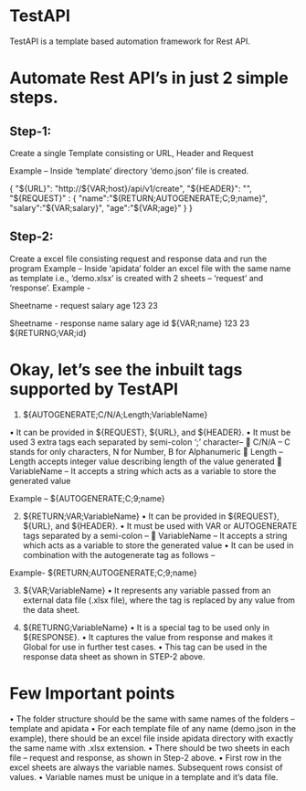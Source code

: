 # TestAPI
TestAPI is a template based automation framework for Rest API.

# Automate Rest API’s in just 2 simple steps.

Step-1:
--------------------------------------------

Create a single Template consisting or URL, Header and Request

Example – Inside ‘template’ directory ‘demo.json’ file is created.

{
  "${URL}": "http://${VAR;host}/api/v1/create",
  "${HEADER}": "",
  "${REQUEST}" : {
    "name":"${RETURN;AUTOGENERATE;C;9;name}",
    "salary":"${VAR;salary}",
    "age":"${VAR;age}"
    }
}

Step-2:
----------------------------------------------
Create a excel file consisting request and response data and run the program
Example – Inside ‘apidata’ folder an excel file with the same name as template i.e., ‘demo.xlsx’ is created with 2 sheets – ‘request’ and ‘response’.
Example - 

Sheetname - request
salary	age
123	23

Sheetname - response
name	salary	age	id
${VAR;name}	123	23	${RETURNG;VAR;id}


# Okay, let’s see the inbuilt tags supported by TestAPI
1) ${AUTOGENERATE;C/N/A;Length;VariableName} 

•	It can be provided in ${REQUEST},  ${URL}, and ${HEADER}.
•	It must be used 3 extra tags each separated by semi-colon ‘;’ character– 
      	C/N/A – C stands for only characters, N for Number, B for Alphanumeric
      	Length – Length accepts integer value describing length of the value generated
      	VariableName – It accepts a string which acts as a variable to store the generated value

Example –
${AUTOGENERATE;C;9;name}


2) ${RETURN;VAR;VariableName}
•	It can be provided in ${REQUEST},  ${URL}, and ${HEADER}.
•	It must be used with VAR or AUTOGENERATE tags separated by a semi-colon – 
      	VariableName – It accepts a string which acts as a variable to store the generated value
•	It can be used in combination with the autogenerate tag as follows – 

Example-
${RETURN;AUTOGENERATE;C;9;name}


3) ${VAR;VariableName}
•	It represents any variable passed from an external data file (.xlsx file), where the tag is replaced by any value from the data sheet.

4) ${RETURNG;VariableName}
•	It is a special tag to be used only in ${RESPONSE}.
•	It captures the value from response and makes it Global for use in further test cases.
•	This tag can be used in the response data sheet as shown in STEP-2 above.

# Few Important points
•	The folder structure should be the same with same names of the folders – template and apidata
•	For each template file of any name (demo.json in the example), there should be an excel file inside apidata directory with exactly the same name with .xlsx extension.
•	There should be two sheets in each file – request and response, as shown in Step-2 above.
•	First row in the excel sheets are always the variable names. Subsequent rows consist of values.
•	Variable names must be unique in a template and it’s data file.




